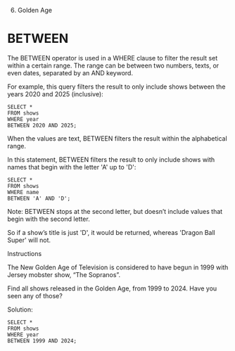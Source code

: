 06. Golden Age

# BETWEEN

The BETWEEN operator is used in a WHERE clause to filter the result set within a certain range. The range can be between two numbers, texts, or even dates, separated by an AND keyword.

For example, this query filters the result to only include shows between the years 2020 and 2025 (inclusive):

    SELECT *
    FROM shows
    WHERE year
    BETWEEN 2020 AND 2025;

When the values are text, BETWEEN filters the result within the alphabetical range.

In this statement, BETWEEN filters the result to only include shows with names that begin with the letter 'A' up to 'D':

    SELECT *
    FROM shows
    WHERE name
    BETWEEN 'A' AND 'D';

Note: BETWEEN stops at the second letter, but doesn’t include values that begin with the second letter.

So if a show’s title is just 'D', it would be returned, whereas 'Dragon Ball Super' will not.


Instructions

The New Golden Age of Television is considered to have begun in 1999 with Jersey mobster show, “The Sopranos”.

Find all shows released in the Golden Age, from 1999 to 2024. Have you seen any of those?

Solution:

    SELECT *
    FROM shows
    WHERE year
    BETWEEN 1999 AND 2024;